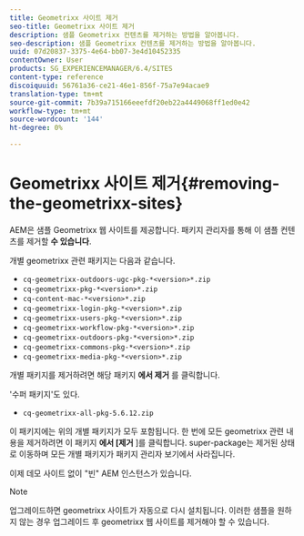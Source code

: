 ```yaml
---
title: Geometrixx 사이트 제거
seo-title: Geometrixx 사이트 제거
description: 샘플 Geometrixx 컨텐츠를 제거하는 방법을 알아봅니다.
seo-description: 샘플 Geometrixx 컨텐츠를 제거하는 방법을 알아봅니다.
uuid: 07d20837-3375-4e64-bb07-3e4d10452335
contentOwner: User
products: SG_EXPERIENCEMANAGER/6.4/SITES
content-type: reference
discoiquuid: 56761a36-ce21-46e1-856f-75a7e94acae9
translation-type: tm+mt
source-git-commit: 7b39a715166eeefdf20eb22a4449068ff1ed0e42
workflow-type: tm+mt
source-wordcount: '144'
ht-degree: 0%

---
```



# Geometrixx 사이트 제거{#removing-the-geometrixx-sites}

AEM은 샘플 Geometrixx 웹 사이트를 제공합니다. 패키지 관리자를 통해 이 샘플 컨텐츠를 제거할 **수 있습니다**.

개별 geometrixx 관련 패키지는 다음과 같습니다.

* `cq-geometrixx-outdoors-ugc-pkg-*<version>*.zip`
* `cq-geometrixx-pkg-*<version>*.zip`
* `cq-content-mac-*<version>*.zip`
* `cq-geometrixx-login-pkg-*<version>*.zip`
* `cq-geometrixx-users-pkg-*<version>*.zip`
* `cq-geometrixx-workflow-pkg-*<version>*.zip`
* `cq-geometrixx-outdoors-pkg-*<version>*.zip`
* `cq-geometrixx-commons-pkg-*<version>*.zip`
* `cq-geometrixx-media-pkg-*<version>*.zip`

개별 패키지를 제거하려면 해당 패키지 **에서 제거** 를 클릭합니다.

&#39;수퍼 패키지&#39;도 있다.

* `cq-geometrixx-all-pkg-5.6.12.zip`

이 패키지에는 위의 개별 패키지가 모두 포함됩니다. 한 번에 모든 geometrixx 관련 내용을 제거하려면 이 패키지 **에서 [제거** ]를 클릭합니다. super-package는 제거된 상태로 이동하며 모든 개별 패키지가 패키지 관리자 보기에서 사라집니다.

이제 데모 사이트 없이 &quot;빈&quot; AEM 인스턴스가 있습니다.

>[!NOTE]
>
>업그레이드하면 geometrixx 사이트가 자동으로 다시 설치됩니다. 이러한 샘플을 원하지 않는 경우 업그레이드 후 geometrixx 웹 사이트를 제거해야 할 수 있습니다.

